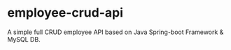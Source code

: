# employee-crud-api
A simple full CRUD employee API based on Java Spring-boot Framework &amp; MySQL DB.
